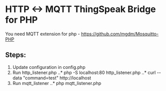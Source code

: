 HTTP <-> MQTT ThingSpeak Bridge for PHP
========================================

You need MQTT extension for php - https://github.com/mgdm/Mosquitto-PHP

Steps:
------

1) Update configuration in config.php
2) Run http_listener.php 
..* php -S localhost:80 http_listener.php
..* curl --data "command=test" http://localhost
3) Run mqtt_listener
..* php mqtt_listener.php  